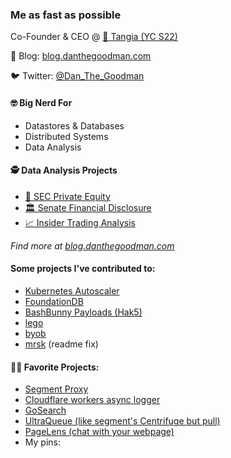 ### Me as fast as possible

Co-Founder & CEO @ [🍊 Tangia (YC S22)](https://www.tangia.co)

📝 Blog: [blog.danthegoodman.com](https://blog.danthegoodman.com)

🐦 Twitter: [@Dan_The_Goodman](https://twitter.com/Dan_The_Goodman)

#### 🤓 Big Nerd For

- Datastores & Databases
- Distributed Systems
- Data Analysis

#### 🕵️ Data Analysis Projects

- [🏦 SEC Private Equity](https://blog.danthegoodman.com/following-the-money)
- [🏛 Senate Financial Disclosure](https://senate.danthegoodman.com)
- [📈 Insider Trading Analysis](https://blog.danthegoodman.com/insider-trading)

_Find more at [blog.danthegoodman.com](blog.danthegoodman.com)_

#### Some projects I've contributed to:

- [Kubernetes Autoscaler](https://github.com/kubernetes/autoscaler)
- [FoundationDB](https://github.com/apple/foundationdb)
- [BashBunny Payloads (Hak5)](https://github.com/hak5/bashbunny-payloads)
- [lego](https://github.com/go-acme/lego)
- [byob](https://github.com/malwaredllc/byob)
- [mrsk](https://github.com/mrsked/mrsk) (readme fix)

#### 🧑‍💻 Favorite Projects:

- [Segment Proxy](https://github.com/danthegoodman1/SegmentProxy)
- [Cloudflare workers async logger](https://github.com/danthegoodman1/WorkersLogger)
- [GoSearch](https://github.com/GoSearchTeam/goSearch)
- [UltraQueue (like segment's Centrifuge but pull)](https://github.com/danthegoodman1/UltraQueue)
- [PageLens (chat with your webpage)](https://github.com/danthegoodman1/PageLensExtension)
- My pins:
